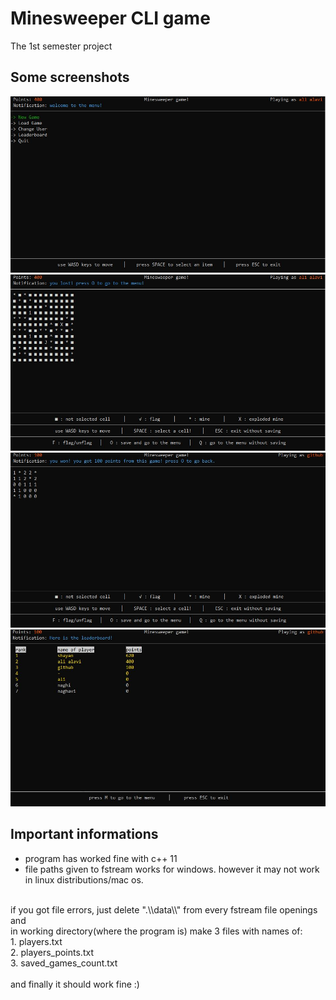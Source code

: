 # Minesweeper CLI game
The 1st semester project


## Some screenshots
![This is an image](1.JPG)
![This is an image](2.JPG)
![This is an image](3.JPG)
![This is an image](4.JPG)

## Important informations
- program has worked fine with c++ 11
- file paths given to fstream works for windows. however it may not work in linux distributions/mac os.
<br>
  if you got file errors, just delete ".\\data\\" from every fstream file openings and 
  <br>
  in working directory(where the program is) make 3 files with names of:
  <br>
  1. players.txt
  <br>
  2. players_points.txt
  <br>
  3. saved_games_count.txt
  <br><br>
  and finally it should work fine :)
